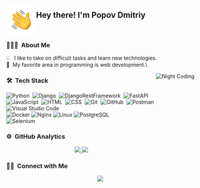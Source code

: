 <img alt="Night Coding" src="https://raw.githubusercontent.com/AVS1508/AVS1508/master/assets/Hand%20Wave.gif" width='80' align="left"/><h2>Hey there! I'm Popov Dmitriy</h2>
<br>
### 👨🏻‍💻 &nbsp;About Me

💡 &nbsp; I like to take on difficult tasks and learn new technologies.\
🧡 &nbsp;My favorite area in programming is web development.\



<img alt="Night Coding" src="https://i.gifer.com/g2dh.gif" align="right" height="200"/>



### 🛠 &nbsp;Tech Stack

![Python](https://img.shields.io/badge/-Python-222222?style=flat&logo=python)&nbsp;
![Django](https://img.shields.io/badge/-Django-222222?style=flat&logo=django&logoColor=0b593c)&nbsp;
![DjangoRestFramework](https://img.shields.io/badge/-DjangoRestFramework-222222?style=flat&logo=django&logoColor=0b593c)&nbsp;
![FastAPI](https://img.shields.io/badge/-FastAPI-222222?style=flat&logo=fastapi&logoColor=0c6b47)&nbsp;\
![JavaScript](https://img.shields.io/badge/-JavaScript-222222?style=flat&logo=javascript)&nbsp;
![HTML](https://img.shields.io/badge/-HTML-222222?style=flat&logo=HTML5)&nbsp;
![CSS](https://img.shields.io/badge/-CSS-222222?style=flat&logo=CSS3&logoColor=1572B6)&nbsp;
![Git](https://img.shields.io/badge/-Git-222222?style=flat&logo=git)&nbsp;
![GitHub](https://img.shields.io/badge/-GitHub-222222?style=flat&logo=github)&nbsp;
![Postman](https://img.shields.io/badge/-Postman-222222?style=flat&logo=postman)
![Visual Studio Code](https://img.shields.io/badge/-Visual%20Studio%20Code-222222?style=flat&logo=visual-studio-code&logoColor=007ACC)&nbsp;\
![Docker](https://img.shields.io/badge/-Docker-222222?style=flat&logo=docker)
![Nginx](https://img.shields.io/badge/-Nginx-222222?style=flat&logo=nginx&logoColor=0c6b47)
![Linux](https://img.shields.io/badge/-Linux-222222?style=flat&logo=linux)
![PostgreSQL](https://img.shields.io/badge/-PostgreSQL-222222?style=flat&logo=postgresql)\
![Selenium](https://img.shields.io/badge/-Selenium-222222?style=flat&logo=selenium)


### ⚙️ &nbsp;GitHub Analytics

<p align="center">
<a href="https://github.com/deymonster">
  <img height="180em" src="https://github-readme-stats-eight-theta.vercel.app/api?username=deymonster&show_icons=true&theme=algolia&include_all_commits=true&count_private=true"/>
  <img height="180em" src="https://github-readme-stats-eight-theta.vercel.app/api/top-langs/?username=deymonster&layout=compact&langs_count=8&theme=algolia"/>
</a>
</p>

### 🤝🏻 &nbsp;Connect with Me

<p align="center">
<a target="_blank" href="mailto:deymonster@gmail.com"><img src="https://img.shields.io/badge/deymonster@gmail.com-D14836?style=flat&logo=Gmail&logoColor=white"/></a>

</p>


